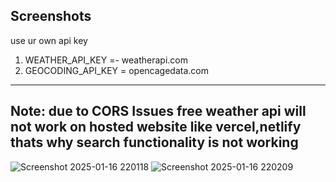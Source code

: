 ## Screenshots
use ur own api key
1. WEATHER_API_KEY =- weatherapi.com
2. GEOCODING_API_KEY = opencagedata.com
---
## Note: due to CORS Issues free weather api will not work on hosted website like vercel,netlify thats why search functionality is not working 



![Screenshot 2025-01-16 220118](https://github.com/user-attachments/assets/eb2af051-30d9-4776-b25f-5cdcc5d9b0fe)
![Screenshot 2025-01-16 220209](https://github.com/user-attachments/assets/9e631700-ade0-422b-a3cb-b222333bb488)
